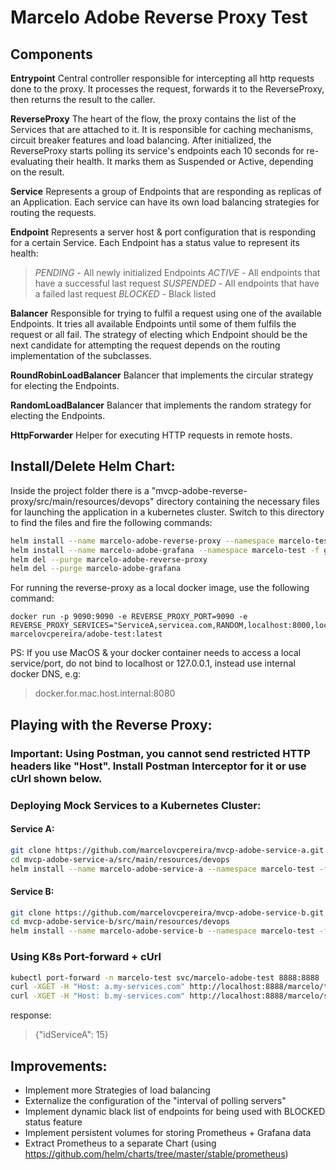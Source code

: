 # Marcelo Adobe Reverse Proxy Test

## Components
**Entrypoint**
Central controller responsible for intercepting all http requests done to the proxy.
It processes the request, forwards it to the ReverseProxy, then returns the result to the caller. 

**ReverseProxy**
The heart of the flow, the proxy contains the list of the Services that are attached to it. It is responsible for caching 
mechanisms, circuit breaker features and load balancing.
After initialized, the ReverseProxy starts polling its service's endpoints each 10 seconds for re-evaluating their health. 
It marks them as Suspended or Active, depending on the result.

**Service**
Represents a group of Endpoints that are responding as replicas of an Application.
Each service can have its own load balancing strategies for routing the requests. 

**Endpoint**
Represents a server host & port configuration that is responding for a certain Service.
Each Endpoint has a status value to represent its health:
>*PENDING* - All newly initialized Endpoints
*ACTIVE* - All endpoints that have a successful last request
*SUSPENDED* - All endpoints that have a failed last request
*BLOCKED* - Black listed 

**Balancer**
Responsible for trying to fulfil a request using one of the available Endpoints. It tries all available Endpoints until
some of them fulfils the request or all fail. The strategy of electing which Endpoint should be the next candidate for
attempting the request depends on the routing implementation of the subclasses.

**RoundRobinLoadBalancer**
Balancer that implements the circular strategy for electing the Endpoints.

**RandomLoadBalancer**
Balancer that implements the random strategy for electing the Endpoints.

**HttpForwarder**
Helper for executing HTTP requests in remote hosts.


## Install/Delete Helm Chart:
Inside the project folder there is a "mvcp-adobe-reverse-proxy/src/main/resources/devops" directory containing the necessary files 
for launching the application in a kubernetes cluster. Switch to this directory to find the files and fire the following commands:
```bash
helm install --name marcelo-adobe-reverse-proxy --namespace marcelo-test -f values.yaml .
helm install --name marcelo-adobe-grafana --namespace marcelo-test -f grafana-values.yaml stable/grafana
helm del --purge marcelo-adobe-reverse-proxy
helm del --purge marcelo-adobe-grafana 
```

For running the reverse-proxy as a local docker image, use the following command:
```
docker run -p 9090:9090 -e REVERSE_PROXY_PORT=9090 -e REVERSE_PROXY_SERVICES="ServiceA,servicea.com,RANDOM,localhost:8000,localhost:8001,localhost:8002;ServiceB,serviceb.com,ROUND_ROBIN,localhost:9000"  marcelovcpereira/adobe-test:latest
```

PS: If you use MacOS & your docker container needs to access a local service/port, do not bind to localhost or 127.0.0.1, instead use internal docker DNS, e.g:
>docker.for.mac.host.internal:8080



## Playing with the Reverse Proxy:

### Important: Using Postman, you cannot send restricted HTTP headers like "Host". Install Postman Interceptor for it or use cUrl shown below.

### Deploying Mock Services to a Kubernetes Cluster:

#### Service A:
```bash
git clone https://github.com/marcelovcpereira/mvcp-adobe-service-a.git
cd mvcp-adobe-service-a/src/main/resources/devops
helm install --name marcelo-adobe-service-a --namespace marcelo-test -f values.yaml .
```

#### Service B:
```bash
git clone https://github.com/marcelovcpereira/mvcp-adobe-service-b.git
cd mvcp-adobe-service-b/src/main/resources/devops
helm install --name marcelo-adobe-service-b --namespace marcelo-test -f values.yaml .
```

### Using K8s Port-forward + cUrl
```bash
kubectl port-forward -n marcelo-test svc/marcelo-adobe-test 8888:8888
curl -XGET -H "Host: a.my-services.com" http://localhost:8888/marcelo/test/15
curl -XGET -H "Host: b.my-services.com" http://localhost:8888/marcelo/serviceb/15
```
response:
>{"idServiceA": 15}


## Improvements:
- Implement more Strategies of load balancing
- Externalize the configuration of the "interval of polling servers"
- Implement dynamic black list of endpoints for being used with BLOCKED status feature
- Implement persistent volumes for storing Prometheus + Grafana data
- Extract Prometheus to a separate Chart (using https://github.com/helm/charts/tree/master/stable/prometheus)